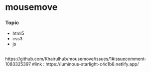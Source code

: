 # mousemove
<h3>Topic</h3>
<ul>
  <li>html5</li>
  <li>css3</li>
  <li>js</li>
 </ul>
 <br>
 https://github.com/Khairulhub/mousemove/issues/1#issuecomment-1083325397
#link : https://luminous-starlight-c4c1b8.netlify.app/
